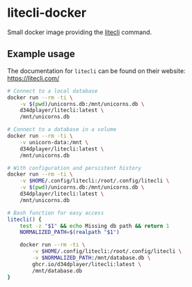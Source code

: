 # litecli-docker

Small docker image providing the [litecli](https://litecli.com/) command.

## Example usage

The documentation for `litecli` can be found on their website: https://litecli.com/

```bash
# Connect to a local database
docker run --rm -ti \
    -v $(pwd)/unicorns.db:/mnt/unicorns.db \
    d34dplayer/litecli:latest \
    /mnt/unicorns.db

# Connect to a database in a volume
docker run --rm -ti \
    -v unicorn-data:/mnt \
    d34dplayer/litecli:latest \
    /mnt/unicorns.db

# With configuration and persistent history
docker run --rm -ti \
    -v $HOME/.config/litecli:/root/.config/litecli \
    -v $(pwd)/unicorns.db:/mnt/unicorns.db \
    d34dplayer/litecli:latest \
    /mnt/unicorns.db

# Bash function for easy access
litecli() {
    test -z "$1" && echo Missing db path && return 1
    NORMALIZED_PATH=$(realpath "$1")

    docker run --rm -ti \
        -v $HOME/.config/litecli:/root/.config/litecli \
        -v $NORMALIZED_PATH:/mnt/database.db \
        ghcr.io/d34dplayer/litecli:latest \
        /mnt/database.db
}
```